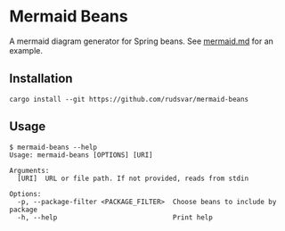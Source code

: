 # Mermaid Beans

A mermaid diagram generator for Spring beans.
See [mermaid.md](./tests/mermaid.md) for an example.

## Installation

```text
cargo install --git https://github.com/rudsvar/mermaid-beans
```

## Usage

```text
$ mermaid-beans --help
Usage: mermaid-beans [OPTIONS] [URI]

Arguments:
  [URI]  URL or file path. If not provided, reads from stdin

Options:
  -p, --package-filter <PACKAGE_FILTER>  Choose beans to include by package
  -h, --help                             Print help
```
